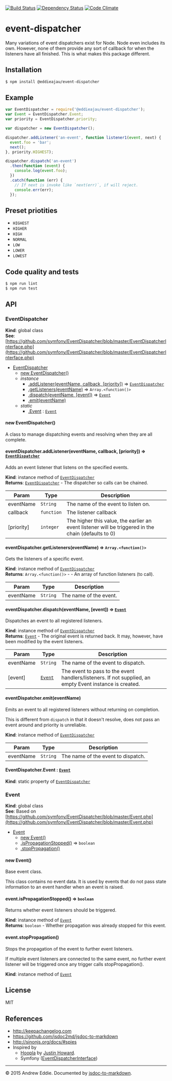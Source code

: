 [![Build Status](https://travis-ci.org/eddieajau/node-event-dispatcher.svg?branch=master)](https://travis-ci.org/eddieajau/node-config-factory)
[![Dependency Status](https://gemnasium.com/eddieajau/node-event-dispatcher.svg)](https://gemnasium.com/eddieajau/node-event-dispatcher)
[![Code Climate](https://codeclimate.com/repos/5592025ce30ba01056016597/badges/2b9fa02abeb784d2193c/gpa.svg)](https://codeclimate.com/repos/5592025ce30ba01056016597/feed)

# event-dispatcher

Many variations of event dispatchers exist for Node. Node even includes its own. However, none of them provide any sort of callback for when the listeners have all finished. This is what makes this package different.

## Installation

```sh
$ npm install @eddieajau/event-dispatcher
```

## Example

```js
var EventDispatcher = require('@eddieajau/event-dispatcher');
var Event = EventDispatcher.Event;
var priority = EventDispatcher.priority;

var dispatcher = new EventDispatcher();

dispatcher.addListener('an-event', function listener1(event, next) {
  event.foo = 'bar';
  next();
}, priority.HIGHEST);

dispatcher.dispatch('an-event')
  .then(function (event) {
    console.log(event.foo);
  })
  .catch(function (err) {
    // If next is invoke like `next(err)`, if will reject.
    console.err(err);
  });
```

## Preset priotities
* `HIGHEST`
* `HIGHER`
* `HIGH`
* `NORMAL`
* `LOW`
* `LOWER`
* `LOWEST`

## Code quality and tests

```sh
$ npm run lint
$ npm run test
```

## API
<a name="EventDispatcher"></a>
### EventDispatcher
**Kind**: global class  
**See**: [https://github.com/symfony/EventDispatcher/blob/master/EventDispatcherInterface.php](https://github.com/symfony/EventDispatcher/blob/master/EventDispatcherInterface.php)  

* [EventDispatcher](#EventDispatcher)
  * [new EventDispatcher()](#new_EventDispatcher_new)
  * _instance_
    * [.addListener(eventName, callback, [priority])](#EventDispatcher+addListener) ⇒ <code>[EventDispatcher](#EventDispatcher)</code>
    * [.getListeners(eventName)](#EventDispatcher+getListeners) ⇒ <code>Array.&lt;function()&gt;</code>
    * [.dispatch(eventName, [event])](#EventDispatcher+dispatch) ⇒ <code>[Event](#Event)</code>
    * [.emit(eventName)](#EventDispatcher+emit)
  * _static_
    * [.Event](#EventDispatcher.Event) : <code>[Event](#Event)</code>

<a name="new_EventDispatcher_new"></a>
#### new EventDispatcher()
A class to manage dispatching events and resolving when they are all complete.

<a name="EventDispatcher+addListener"></a>
#### eventDispatcher.addListener(eventName, callback, [priority]) ⇒ <code>[EventDispatcher](#EventDispatcher)</code>
Adds an event listener that listens on the specified events.

**Kind**: instance method of <code>[EventDispatcher](#EventDispatcher)</code>  
**Returns**: <code>[EventDispatcher](#EventDispatcher)</code> - The dispatcher so calls can be chained.  

| Param | Type | Description |
| --- | --- | --- |
| eventName | <code>String</code> | The name of the event to listen on. |
| callback | <code>function</code> | The listener callback |
| [priority] | <code>integer</code> | The higher this value, the earlier an event                               listener will be triggered in the chain (defaults to 0) |

<a name="EventDispatcher+getListeners"></a>
#### eventDispatcher.getListeners(eventName) ⇒ <code>Array.&lt;function()&gt;</code>
Gets the listeners of a specific event.

**Kind**: instance method of <code>[EventDispatcher](#EventDispatcher)</code>  
**Returns**: <code>Array.&lt;function()&gt;</code> - - An array of function listeners (to call).  

| Param | Type | Description |
| --- | --- | --- |
| eventName | <code>String</code> | The name of the event. |

<a name="EventDispatcher+dispatch"></a>
#### eventDispatcher.dispatch(eventName, [event]) ⇒ <code>[Event](#Event)</code>
Dispatches an event to all registered listeners.

**Kind**: instance method of <code>[EventDispatcher](#EventDispatcher)</code>  
**Returns**: <code>[Event](#Event)</code> - The original event is returned back. It may, however, have been modified by the event listeners.  

| Param | Type | Description |
| --- | --- | --- |
| eventName | <code>String</code> | The name of the event to dispatch. |
| [event] | <code>[Event](#Event)</code> | The event to pass to the event handlers/listeners.                             If not supplied, an empty Event instance is created. |

<a name="EventDispatcher+emit"></a>
#### eventDispatcher.emit(eventName)
Emits an event to all registered listeners without returning on completion.

This is different from `dispatch` in that it doesn't resolve, does not pass an event around and priority is unreliable.

**Kind**: instance method of <code>[EventDispatcher](#EventDispatcher)</code>  

| Param | Type | Description |
| --- | --- | --- |
| eventName | <code>String</code> | The name of the event to dispatch. |

<a name="EventDispatcher.Event"></a>
#### EventDispatcher.Event : <code>[Event](#Event)</code>
**Kind**: static property of <code>[EventDispatcher](#EventDispatcher)</code>  

<a name="Event"></a>
### Event
**Kind**: global class  
**See**: Based on [https://github.com/symfony/EventDispatcher/blob/master/Event.php](https://github.com/symfony/EventDispatcher/blob/master/Event.php)  

* [Event](#Event)
  * [new Event()](#new_Event_new)
  * [.isPropagationStopped()](#Event+isPropagationStopped) ⇒ <code>boolean</code>
  * [.stopPropagation()](#Event+stopPropagation)

<a name="new_Event_new"></a>
#### new Event()
Base event class.

This class contains no event data. It is used by events that do not pass
state information to an event handler when an event is raised.

<a name="Event+isPropagationStopped"></a>
#### event.isPropagationStopped() ⇒ <code>boolean</code>
Returns whether event listeners should be triggered.

**Kind**: instance method of <code>[Event](#Event)</code>  
**Returns**: <code>boolean</code> - Whether propagation was already stopped for this event.  
<a name="Event+stopPropagation"></a>
#### event.stopPropagation()
Stops the propagation of the event to further event listeners.

If multiple event listeners are connected to the same event, no
further event listener will be triggered once any trigger calls
stopPropagation().

**Kind**: instance method of <code>[Event](#Event)</code>  

## License

MIT

## References
* http://keepachangelog.com
* https://github.com/jsdoc2md/jsdoc-to-markdown
* http://sinonjs.org/docs/#spies
* Inspired by
  - [Hoopla](https://github.com/justinhoward/hoopla) by [Justin Howard](https://github.com/justinhoward).
  - Symfony ([EventDispatcherInterface](https://github.com/symfony/EventDispatcher/blob/master/EventDispatcherInterface.php))

* * *

&copy; 2015 Andrew Eddie. Documented by [jsdoc-to-markdown](https://github.com/75lb/jsdoc-to-markdown).
